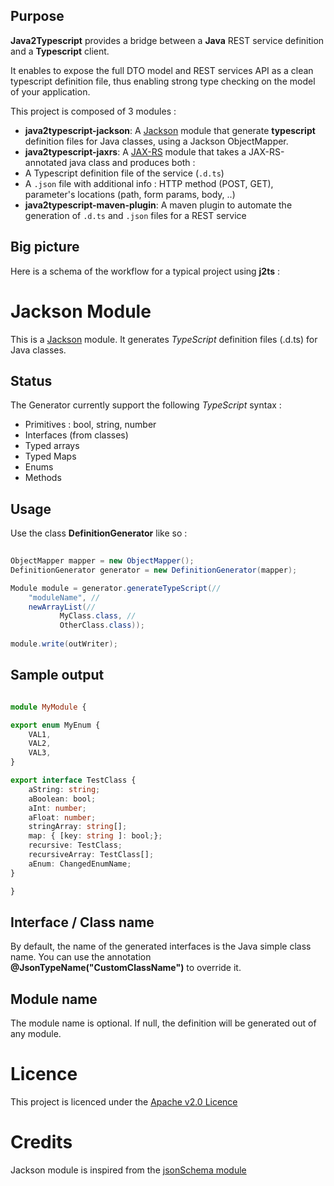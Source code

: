 
## Purpose

**Java2Typescript** provides a bridge between a **Java** REST service definition and a **Typescript** client. 

It enables to expose the full DTO model and REST services API as a clean typescript definition file, thus enabling strong type checking on the model of your application.

This project is composed of 3 modules :
* **java2typescript-jackson**: A [Jackson](http://jackson.codehaus.org/) module that generate **typescript** definition files for Java classes, using a Jackson ObjectMapper.
* **java2typescript-jaxrs**: A [JAX-RS](https://jax-rs-spec.java.net/) module that takes a JAX-RS-annotated java class and produces both :
 * A Typescript definition file of the service (`.d.ts`)
 * A `.json` file with additional info : HTTP method (POST, GET), parameter's locations (path, form params, body, ..)
* **java2typescript-maven-plugin**: A maven plugin to automate the generation of `.d.ts` and `.json` files for a REST service

## Big picture

Here is a schema of the workflow for a typical project using **j2ts** :


# Jackson Module

This is a [Jackson](http://jackson.codehaus.org/) module.
It generates *TypeScript* definition files (.d.ts) for Java classes.

## Status

The Generator currently support the following *TypeScript* syntax :

* Primitives : bool, string, number
* Interfaces (from classes)
* Typed arrays
* Typed Maps
* Enums
* Methods

## Usage

Use the class **DefinitionGenerator** like so :
```java
	
ObjectMapper mapper = new ObjectMapper();
DefinitionGenerator generator = new DefinitionGenerator(mapper);

Module module = generator.generateTypeScript(//
    "moduleName", //
    newArrayList(//
           MyClass.class, //
           OtherClass.class));
           
module.write(outWriter);
```

## Sample output

```typescript

module MyModule {

export enum MyEnum {
    VAL1,
    VAL2,
    VAL3,
}

export interface TestClass {
    aString: string;
    aBoolean: bool;
    aInt: number;
    aFloat: number;
    stringArray: string[];
    map: { [key: string ]: bool;};
    recursive: TestClass;
    recursiveArray: TestClass[];
    aEnum: ChangedEnumName;
}

}
```


## Interface / Class name

By default, the name of the generated interfaces is the Java simple class name.
You can use the annotation **@JsonTypeName("CustomClassName")** to override it.

## Module name

The module name is optional. If null, the definition will be generated out of any module.

# Licence

This project is licenced under the [Apache v2.0 Licence](http://www.apache.org/licenses/LICENSE-2.0.html)


# Credits

Jackson module is inspired from the [jsonSchema module](https://github.com/FasterXML/jackson-module-jsonSchema)



